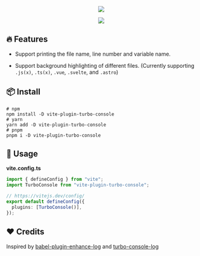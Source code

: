 <p align='center'>
  <img src="https://cdn.jsdelivr.net/gh/yuyinws/static@master/2023/05/upgit_20230519_1684464441.png" >
</p>

<p align='center'>
<a href="https://www.npmjs.com/package/vite-plugin-turbo-console">
<img src="https://img.shields.io/npm/v/vite-plugin-turbo-console?color=a1b858&label=">
</a>
</p>

## 🔥 Features

- Support printing the file name, line number and variable name.

- Support background highlighting of different files. (Currently supporting `.js(x)`, `.ts(x)`, `.vue`, `.svelte`, and `.astro`)

## 📦 Install

```shell
# npm
npm install -D vite-plugin-turbo-console
# yarn
yarn add -D vite-plugin-turbo-console
# pnpm
pnpm i -D vite-plugin-turbo-console
```

## 🦄 Usage

**vite.config.ts**

```ts
import { defineConfig } from "vite";
import TurboConsole from "vite-plugin-turbo-console";

// https://vitejs.dev/config/
export default defineConfig({
  plugins: [TurboConsole()],
});
```

## ❤️ Credits
Inspired by [babel-plugin-enhance-log](https://github.com/baozouai/babel-plugin-enhance-log) and [turbo-console-log](https://github.com/Chakroun-Anas/turbo-console-log)
